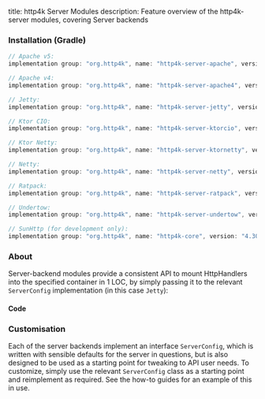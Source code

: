 title: http4k Server Modules
description: Feature overview of the http4k-server modules, covering Server backends

### Installation (Gradle)

```groovy
// Apache v5: 
implementation group: "org.http4k", name: "http4k-server-apache", version: "4.30.9.0"

// Apache v4: 
implementation group: "org.http4k", name: "http4k-server-apache4", version: "4.30.9.0"

// Jetty: 
implementation group: "org.http4k", name: "http4k-server-jetty", version: "4.30.9.0"

// Ktor CIO: 
implementation group: "org.http4k", name: "http4k-server-ktorcio", version: "4.30.9.0"

// Ktor Netty: 
implementation group: "org.http4k", name: "http4k-server-ktornetty", version: "4.30.9.0"

// Netty: 
implementation group: "org.http4k", name: "http4k-server-netty", version: "4.30.9.0"

// Ratpack: 
implementation group: "org.http4k", name: "http4k-server-ratpack", version: "4.30.9.0"

// Undertow: 
implementation group: "org.http4k", name: "http4k-server-undertow", version: "4.30.9.0"

// SunHttp (for development only): 
implementation group: "org.http4k", name: "http4k-core", version: "4.30.9.0"
```

### About
Server-backend modules provide a consistent API to mount HttpHandlers into the specified container in 1 LOC, by 
simply passing it to the relevant `ServerConfig` implementation (in this case `Jetty`):

#### Code [<img class="octocat"/>](https://github.com/http4k/http4k/blob/master/src/docs/guide/reference/servers/example_http.kt)

<script src="https://gist-it.appspot.com/https://github.com/http4k/http4k/blob/master/src/docs/guide/reference/servers/example_http.kt"></script>

### Customisation
Each of the server backends implement an interface `ServerConfig`, which is written with sensible defaults for the server in questions, 
but is also designed to be used as a starting point for tweaking to API user needs. To customize, simply use the relevant `ServerConfig` 
class as a starting point and reimplement as required. See the how-to guides for an example of this in use.

